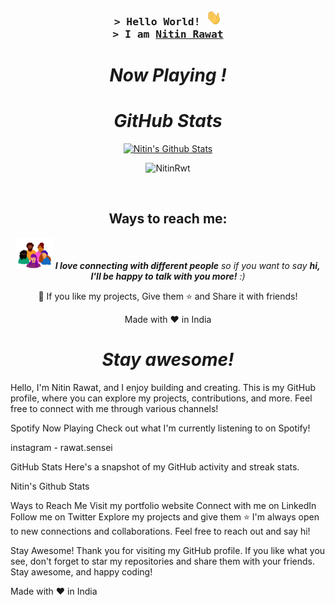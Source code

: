 <h3 align="center">
  <samp>&gt; Hello World! <img src="https://github.com/LitNrawat/LitNrawat/blob/main/assets/wave.gif" alt="Wave gif" width="25px" height="25px"><br>
    &gt; I am <a href="https://nitinrwt.github.io/" target="_blank">Nitin Rawat</a>
  </samp>
</h3>
<h1 align='center'><i> Now Playing ! </i></h1>

<h1 align='center'><i> GitHub Stats </i></h1>
<div align="center">
  <a href="#"><img alt="Nitin's Github Stats" src="https://github-readme-streak-stats.herokuapp.com?user=NitinRwT&amp;hide_border=true&amp;dates=256D85&amp;currStreakNum=256D85&amp;sideLabels=7895B2&amp;sideNums=7895B2&amp;fire=7895B2&amp;stroke=7895B2&amp;ring=256D85&amp;background=FFFFFF00" /></a>
  <p align="center"><img src="https://komarev.com/ghpvc/?username=NitinRwt&label=Profile%20views&color=0e75b6&style=flat" alt="NitinRwt" /></p>
</div>
<br>
<h2 align="center">Ways to reach me:</h2>
<div align="center">
  <img src="https://github.com/SauRavRwT/SauRavRwT/blob/main/assets/friends.gif" width="60"><em><b> I love connecting with different people</b> so if you want to say <b>hi, I'll be happy to talk with you more!</b> :)</em>
  <br>
  <p align="center">💙 If you like my projects, Give them ⭐ and Share it with friends!</p>
  <p align="center">Made with ❤️ in India</p>
  <h1 align='center'><i> Stay awesome! </i></h1>
</div>

Hello, I'm Nitin Rawat, and I enjoy building and creating. This is my GitHub profile, where you can explore my projects, contributions, and more. Feel free to connect with me through various channels!

Spotify Now Playing
Check out what I'm currently listening to on Spotify!

instagram - rawat.sensei

GitHub Stats
Here's a snapshot of my GitHub activity and streak stats.

Nitin's Github Stats

Ways to Reach Me
Visit my portfolio website
Connect with me on LinkedIn
Follow me on Twitter
Explore my projects and give them ⭐️
I'm always open to new connections and collaborations. Feel free to reach out and say hi!

Stay Awesome!
Thank you for visiting my GitHub profile. If you like what you see, don't forget to star my repositories and share them with your friends. Stay awesome, and happy coding!

Made with ❤️ in India
